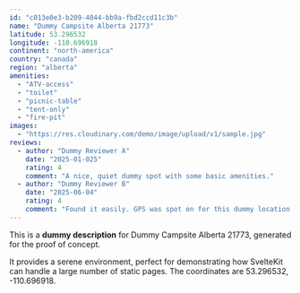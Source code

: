 ```yaml
---
id: "c013e0e3-b209-4044-bb9a-fbd2ccd11c3b"
name: "Dummy Campsite Alberta 21773"
latitude: 53.296532
longitude: -110.696918
continent: "north-america"
country: "canada"
region: "alberta"
amenities:
  - "ATV-access"
  - "toilet"
  - "picnic-table"
  - "tent-only"
  - "fire-pit"
images:
  - "https://res.cloudinary.com/demo/image/upload/v1/sample.jpg"
reviews:
  - author: "Dummy Reviewer A"
    date: "2025-01-025"
    rating: 4
    comment: "A nice, quiet dummy spot with some basic amenities."
  - author: "Dummy Reviewer B"
    date: "2025-06-04"
    rating: 4
    comment: "Found it easily. GPS was spot on for this dummy location."
---
```


This is a **dummy description** for Dummy Campsite Alberta 21773, generated for the proof of concept.

It provides a serene environment, perfect for demonstrating how SvelteKit can handle a large number of static pages. The coordinates are 53.296532, -110.696918.
